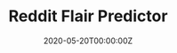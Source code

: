 ---
title: Reddit Flair Predictor
summary: An end-to-end machine learning project where I performed data collection, data analysis, built and deployed a Multinomial Naive Bayes Model. Analysed Reddit data to predict which flair(category) a post would belong to by submitting the URL of the post. Created a front-end using HTML, CSS and JS and the model was deployed using Flask and Docker. 
tags:
- apps
- data science
- nlp
date: "2020-05-20T00:00:00Z"

# Optional external URL for project (replaces project detail page).
external_link: "https://flair-prediction-app.herokuapp.com/"


url_code: "https://github.com/prakharrathi25/reddit-flair-predictor"
url_pdf: ""
url_slides: "https://towardsdatascience.com/predicting-reddit-flairs-using-machine-learning-and-deploying-the-model-on-heroku-part-1-574b69098d9a"
url_video: ""

# Slides (optional).
#   Associate this project with Markdown slides.
#   Simply enter your slide deck's filename without extension.
#   E.g. `slides = "example-slides"` references `content/slides/example-slides.md`.
#   Otherwise, set `slides = ""`.
slides: ""
---